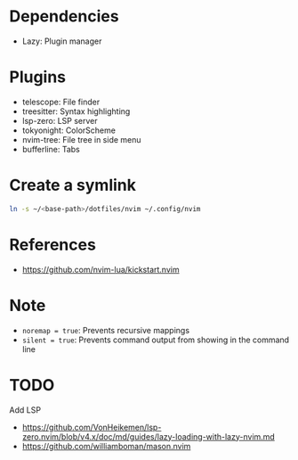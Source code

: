 # Dependencies
- Lazy: Plugin manager

# Plugins
- telescope: File finder
- treesitter: Syntax highlighting
- lsp-zero: LSP server
- tokyonight: ColorScheme
- nvim-tree: File tree in side menu
- bufferline: Tabs


# Create a symlink
```bash
ln -s ~/<base-path>/dotfiles/nvim ~/.config/nvim
```

# References
- https://github.com/nvim-lua/kickstart.nvim

# Note
- `noremap = true`: Prevents recursive mappings
- `silent = true`: Prevents command output from showing in the command line


# TODO
Add LSP
- https://github.com/VonHeikemen/lsp-zero.nvim/blob/v4.x/doc/md/guides/lazy-loading-with-lazy-nvim.md
- https://github.com/williamboman/mason.nvim

